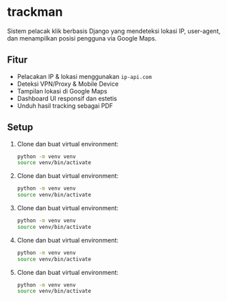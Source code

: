 # trackman

Sistem pelacak klik berbasis Django yang mendeteksi lokasi IP, user-agent, dan menampilkan posisi pengguna via Google Maps.

## Fitur
- Pelacakan IP & lokasi menggunakan `ip-api.com`
- Deteksi VPN/Proxy & Mobile Device
- Tampilan lokasi di Google Maps
- Dashboard UI responsif dan estetis
- Unduh hasil tracking sebagai PDF

## Setup
1. Clone dan buat virtual environment:
   ```bash
   python -m venv venv
   source venv/bin/activate
   ```

2. Clone dan buat virtual environment:
   ```bash
   python -m venv venv
   source venv/bin/activate
   ```

3. Clone dan buat virtual environment:
   ```bash
   python -m venv venv
   source venv/bin/activate
   ```

4. Clone dan buat virtual environment:
   ```bash
   python -m venv venv
   source venv/bin/activate
   ```

5. Clone dan buat virtual environment:
   ```bash
   python -m venv venv
   source venv/bin/activate
   ```